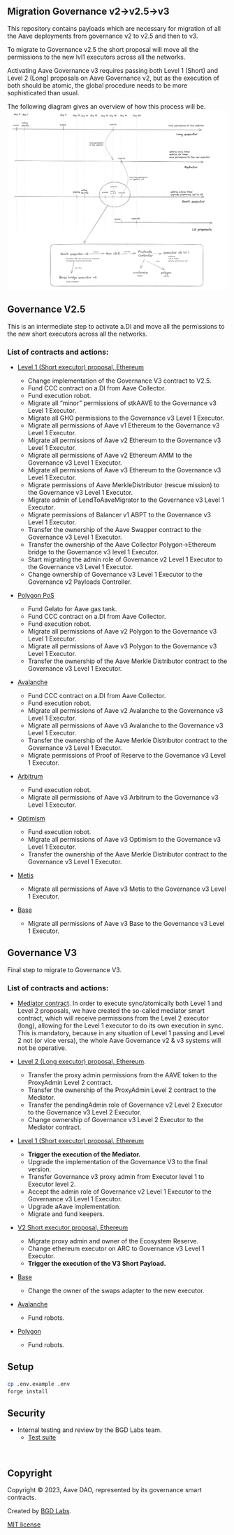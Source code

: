 ## Migration Governance v2→v2.5→v3

This repository contains payloads which are necessary for migration of all the Aave deployments from governance v2 to v2.5 and then to v3.

To migrate to Governance v2.5 the short proposal will move all the permissions to the new lvl1 executors across all the networks.

Activating Aave Governance v3 requires passing both Level 1 (Short) and Level 2 (Long) proposals on Aave Governance v2, but as the execution of both should be atomic, the global procedure needs to be more sophisticated than usual.

The following diagram gives an overview of how this process will be.
![Execution timeline](./proposal_timeline.png)

## Governance V2.5

This is an intermediate step to activate a.DI and move all the permissions to the new short executors across all the networks.

### List of contracts and actions:

- [Level 1 (Short executor) proposal, Ethereum](./src/contracts/governance2.5/EthShortMovePermissionsPayload.sol)

  - Change implementation of the Governance V3 contract to V2.5.
  - Fund CCC contract on a.DI from Aave Collector.
  - Fund execution robot.
  - Migrate all “minor” permissions of stkAAVE to the Governance v3 Level 1 Executor.
  - Migrate all GHO permissions to the Governance v3 Level 1 Executor.
  - Migrate all permissions of Aave v1 Ethereum to the Governance v3 Level 1 Executor.
  - Migrate all permissions of Aave v2 Ethereum to the Governance v3 Level 1 Executor.
  - Migrate all permissions of Aave v2 Ethereum AMM to the Governance v3 Level 1 Executor.
  - Migrate all permissions of Aave v3 Ethereum to the Governance v3 Level 1 Executor.
  - Migrate permissions of Aave MerkleDistributor (rescue mission) to the Governance v3 Level 1 Executor.
  - Migrate admin of LendToAaveMigrator to the Governance v3 Level 1 Executor.
  - Migrate permissions of Balancer v1 ABPT to the Governance v3 Level 1 Executor.
  - Transfer the ownership of the Aave Swapper contract to the Governance v3 Level 1 Executor.
  - Transfer the ownership of the Aave Collector Polygon→Ethereum bridge to the Governance v3 level 1 Executor.
  - Start migrating the admin role of Governance v2 Level 1 Executor to the Governance v3 Level 1 Executor.
  - Change ownership of Governance v3 Level 1 Executor to the Governance v2 Payloads Controller.

- [Polygon PoS](./src/contracts/governance2.5/PolygonMovePermissionsPayload.sol)

  - Fund Gelato for Aave gas tank.
  - Fund CCC contract on a.DI from Aave Collector.
  - Fund execution robot.
  - Migrate all permissions of Aave v2 Polygon to the Governance v3 Level 1 Executor.
  - Migrate all permissions of Aave v3 Polygon to the Governance v3 Level 1 Executor.
  - Transfer the ownership of the Aave Merkle Distributor contract to the Governance v3 Level 1 Executor.

- [Avalanche](./src/contracts/governance2.5/ArbMovePermissionsPayload.sol)

  - Fund CCC contract on a.DI from Aave Collector.
  - Fund execution robot.
  - Migrate all permissions of Aave v2 Avalanche to the Governance v3 Level 1 Executor.
  - Migrate all permissions of Aave v3 Avalanche to the Governance v3 Level 1 Executor.
  - Transfer the ownership of the Aave Merkle Distributor contract to the Governance v3 Level 1 Executor.
  - Migrate permissions of Proof of Reserve to the Governance v3 Level 1 Executor.

- [Arbitrum](./src/contracts/governance2.5/ArbMovePermissionsPayload.sol)

  - Fund execution robot.
  - Migrate all permissions of Aave v3 Arbitrum to the Governance v3 Level 1 Executor.

- [Optimism](./src/contracts/governance2.5/OptMovePermissionsPayload.sol)

  - Fund execution robot.
  - Migrate all permissions of Aave v3 Optimism to the Governance v3 Level 1 Executor.
  - Transfer the ownership of the Aave Merkle Distributor contract to the Governance v3 Level 1 Executor.

- [Metis](./src/contracts/governance2.5/MetisMovePermissionsPayload.sol)

  - Migrate all permissions of Aave v3 Metis to the Governance v3 Level 1 Executor.

- [Base](./src/contracts/governance2.5/BaseMovePermissionsPayload.sol)
  - Migrate all permissions of Aave v3 Base to the Governance v3 Level 1 Executor.

## Governance V3

Final step to migrate to Governance V3.

### List of contracts and actions:

- [Mediator contract](./src/contracts/Mediator.sol). In order to execute sync/atomically both Level 1 and Level 2 proposals, we have created the so-called mediator smart contract, which will receive permissions from the Level 2 executor (long), allowing for the Level 1 executor to do its own execution in sync.
  This is mandatory, because in any situation of Level 1 passing and Level 2 not (or vice versa), the whole Aave Governance v2 & v3 systems will not be operative.

- [Level 2 (Long executor) proposal, Ethereum](./src/contracts/governance3/EthLongV3Payload.sol).

  - Transfer the proxy admin permissions from the AAVE token to the ProxyAdmin Level 2 contract.
  - Transfer the ownership of the ProxyAdmin Level 2 contract to the Mediator.
  - Transfer the pendingAdmin role of Governance v2 Level 2 Executor to the Governance v3 Level 2 Executor.
  - Change ownership of Governance v3 Level 2 Executor to the Mediator contract.

- [Level 1 (Short executor) proposal, Ethereum](./src/contracts/EthShortV3Payload.sol)

  - **Trigger the execution of the Mediator.**
  - Upgrade the implementation of the Governance V3 to the final version.
  - Transfer Governance v3 proxy admin from Executor level 1 to Executor level 2.
  - Accept the admin role of Governance v2 Level 1 Executor to the Governance v3 Level 1 Executor.
  - Upgrade aAave implementation.
  - Migrate and fund keepers.

- [V2 Short executor proposal, Ethereum](./src/contracts/EthShortV2Payload.sol)

  - Migrate proxy admin and owner of the Ecosystem Reserve.
  - Change ethereum executor on ARC to Governance v3 Level 1 Executor.
  - **Trigger the execution of the V3 Short Payload.**

- [Base](./src/contracts/BaseSwapsPayload.sol)

  - Change the owner of the swaps adapter to the new executor.

- [Avalanche](./src/contracts/AvalancheFundRobotPayload.sol)

  - Fund robots.

- [Polygon](./src/contracts/PolygonFundRobotPayload.sol)

  - Fund robots.

## Setup

```sh
cp .env.example .env
forge install
```

## Security

- Internal testing and review by the BGD Labs team.
  - [Test suite](./tests/)

<br>

## Copyright

Copyright © 2023, Aave DAO, represented by its governance smart contracts.

Created by [BGD Labs](https://bgdlabs.com/).

[MIT license](./LICENSE)

